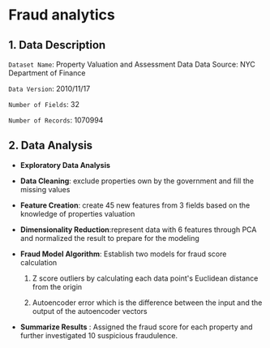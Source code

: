 # Fraud analytics
## 1. Data Description
`Dataset Name`: Property Valuation and Assessment Data Data Source: NYC Department of Finance

`Data Version`: 2010/11/17

`Number of Fields`: 32

`Number of Records`: 1070994

## 2. Data Analysis 

+ **Exploratory Data Analysis**

+ **Data Cleaning**: exclude properties own by the government and fill the missing values

+ **Feature Creation**: create 45 new features from 3 fields based on the knowledge of properties valuation

+ **Dimensionality Reduction**:represent data with 6 features through PCA and normalized the result to prepare for the modeling

+ **Fraud Model Algorithm**: Establish two models for fraud score calculation

  1) Z score outliers by calculating each data point's Euclidean distance from the origin
  
  2) Autoencoder error which is the difference between the input and the output of the autoencoder vectors

+ **Summarize Results** : Assigned the fraud score for each property and further investigated 10 suspicious fraudulence.
